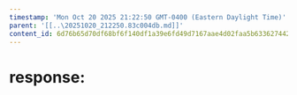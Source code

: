```yaml
---
timestamp: 'Mon Oct 20 2025 21:22:50 GMT-0400 (Eastern Daylight Time)'
parent: '[[..\20251020_212250.83c004db.md]]'
content_id: 6d76b65d70df68bf6f140df1a39e6fd49d7167aae4d02faa5b63362744266256
---
```


# response:

